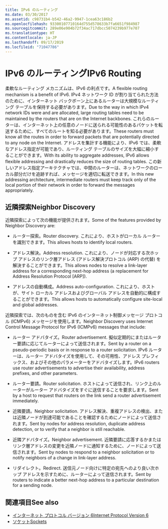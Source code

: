 ```yaml
---
title: IPv6 のルーティング
ms.date: 03/30/2017
ms.assetid: c98731b4-b542-46a2-9947-1cea63c186b2
ms.openlocfilehash: 93300107710164d755d578633b7fa6651f984987
ms.sourcegitcommit: 289e06e904b72f34ac717dbcc5074239b977e707
ms.translationtype: HT
ms.contentlocale: ja-JP
ms.lasthandoff: 09/17/2019
ms.locfileid: "71047786"
---
```

# <a name="ipv6-routing"></a><span data-ttu-id="111d7-102">IPv6 のルーティング</span><span class="sxs-lookup"><span data-stu-id="111d7-102">IPv6 Routing</span></span>
<span data-ttu-id="111d7-103">柔軟なルーティング メカニズムは、IPv6 の利点です。</span><span class="sxs-lookup"><span data-stu-id="111d7-103">A flexible routing mechanism is a benefit of IPv6.</span></span> <span data-ttu-id="111d7-104">IPv4 ネットワーク ID が割り当てられた方法のために、インターネット バックボーン上にあるルーターは大規模なルーティング テーブルを保持する必要があります。</span><span class="sxs-lookup"><span data-stu-id="111d7-104">Due to the way in which IPv4 network IDs were and are allocated, large routing tables need to be maintained by the routers that are on the Internet backbones.</span></span> <span data-ttu-id="111d7-105">これらのルーターは、インターネット上の任意のノードに送られる可能性のあるパケットを転送するために、すべてのルートを知る必要があります。</span><span class="sxs-lookup"><span data-stu-id="111d7-105">These routers must know all the routes in order to forward packets that are potentially directed to any node on the Internet.</span></span> <span data-ttu-id="111d7-106">アドレスを集計する機能により、IPv6 では、柔軟なアドレス指定が可能であり、ルーティング テーブルのサイズを大幅に縮小することができます。</span><span class="sxs-lookup"><span data-stu-id="111d7-106">With its ability to aggregate addresses, IPv6 allows flexible addressing and drastically reduces the size of routing tables.</span></span> <span data-ttu-id="111d7-107">この新しいアドレス指定アーキテクチャでは、中間のルーターは、ネットワークのローカル部分だけを追跡すれば、メッセージを適切に転送できます。</span><span class="sxs-lookup"><span data-stu-id="111d7-107">In this new addressing architecture, intermediate routers must keep track only of the local portion of their network in order to forward the messages appropriately.</span></span>  
  
## <a name="neighbor-discovery"></a><span data-ttu-id="111d7-108">近隣探索</span><span class="sxs-lookup"><span data-stu-id="111d7-108">Neighbor Discovery</span></span>  
 <span data-ttu-id="111d7-109">近隣探索によって次の機能が提供されます。</span><span class="sxs-lookup"><span data-stu-id="111d7-109">Some of the features provided by Neighbor Discovery are:</span></span>  
  
- <span data-ttu-id="111d7-110">ルーター探索。</span><span class="sxs-lookup"><span data-stu-id="111d7-110">Router discovery.</span></span> <span data-ttu-id="111d7-111">これにより、ホストがローカル ルーターを識別できます。</span><span class="sxs-lookup"><span data-stu-id="111d7-111">This allows hosts to identify local routers.</span></span>  
  
- <span data-ttu-id="111d7-112">アドレス解決。</span><span class="sxs-lookup"><span data-stu-id="111d7-112">Address resolution.</span></span> <span data-ttu-id="111d7-113">これにより、ノードが対応する次ホップ アドレスのリンク層アドレス (アドレス解決プロトコル (ARP) の代替) を解決することができます。</span><span class="sxs-lookup"><span data-stu-id="111d7-113">This allows nodes to resolve a link-layer address for a corresponding next-hop address (a replacement for Address Resolution Protocol [ARP]).</span></span>  
  
- <span data-ttu-id="111d7-114">アドレスの自動構成。</span><span class="sxs-lookup"><span data-stu-id="111d7-114">Address auto-configuration.</span></span> <span data-ttu-id="111d7-115">これにより、ホストが、サイト ローカル アドレスおよびグローバル アドレスを自動的に構成することができます。</span><span class="sxs-lookup"><span data-stu-id="111d7-115">This allows hosts to automatically configure site-local and global addresses.</span></span>  
  
 <span data-ttu-id="111d7-116">近隣探索では、次のものを含む IPv6 のインターネット制御メッセージ プロトコル (ICMPv6) メッセージを使用します。</span><span class="sxs-lookup"><span data-stu-id="111d7-116">Neighbor Discovery uses Internet Control Message Protocol for IPv6 (ICMPv6) messages that include:</span></span>  
  
- <span data-ttu-id="111d7-117">ルーター アドバタイズ。</span><span class="sxs-lookup"><span data-stu-id="111d7-117">Router advertisement.</span></span> <span data-ttu-id="111d7-118">擬似定期的にまたはルーター要請に応じてルーターによって送信されます。</span><span class="sxs-lookup"><span data-stu-id="111d7-118">Sent by a router on a pseudo-periodic basis or in response to a router solicitation.</span></span> <span data-ttu-id="111d7-119">IPv6 ルーターは、ルーター アドバタイズを使用して、その可用性、アドレス プレフィックス、およびその他のパラメーターをアドバタイズします。</span><span class="sxs-lookup"><span data-stu-id="111d7-119">IPv6 routers use router advertisements to advertise their availability, address prefixes, and other parameters.</span></span>  
  
- <span data-ttu-id="111d7-120">ルーター要請。</span><span class="sxs-lookup"><span data-stu-id="111d7-120">Router solicitation.</span></span> <span data-ttu-id="111d7-121">ホストによって送信され、リンク上のルーターがルーター アドバタイズをすぐに送信することを要求します。</span><span class="sxs-lookup"><span data-stu-id="111d7-121">Sent by a host to request that routers on the link send a router advertisement immediately.</span></span>  
  
- <span data-ttu-id="111d7-122">近隣要請。</span><span class="sxs-lookup"><span data-stu-id="111d7-122">Neighbor solicitation.</span></span> <span data-ttu-id="111d7-123">アドレス解決、重複アドレスの検出、または近隣ノードが到達可能であることを確認するためにノードによって送信されます。</span><span class="sxs-lookup"><span data-stu-id="111d7-123">Sent by nodes for address resolution, duplicate address detection, or to verify that a neighbor is still reachable.</span></span>  
  
- <span data-ttu-id="111d7-124">近隣アドバタイズ。</span><span class="sxs-lookup"><span data-stu-id="111d7-124">Neighbor advertisement.</span></span> <span data-ttu-id="111d7-125">近隣要請に応答するかまたはリンク層アドレスの変更を近隣ノードに通知するために、ノードによって送信されます。</span><span class="sxs-lookup"><span data-stu-id="111d7-125">Sent by nodes to respond to a neighbor solicitation or to notify neighbors of a change in link-layer address.</span></span>  
  
- <span data-ttu-id="111d7-126">リダイレクト。</span><span class="sxs-lookup"><span data-stu-id="111d7-126">Redirect.</span></span> <span data-ttu-id="111d7-127">送信元ノード向けに特定の宛先へのより良い次ホップ アドレスを示すために、ルーターによって送信されます。</span><span class="sxs-lookup"><span data-stu-id="111d7-127">Sent by routers to indicate a better next-hop address to a particular destination for a sending node.</span></span>  
  
## <a name="see-also"></a><span data-ttu-id="111d7-128">関連項目</span><span class="sxs-lookup"><span data-stu-id="111d7-128">See also</span></span>

- [<span data-ttu-id="111d7-129">インターネット プロトコル バージョン 6</span><span class="sxs-lookup"><span data-stu-id="111d7-129">Internet Protocol Version 6</span></span>](internet-protocol-version-6.md)
- [<span data-ttu-id="111d7-130">ソケット</span><span class="sxs-lookup"><span data-stu-id="111d7-130">Sockets</span></span>](sockets.md)
